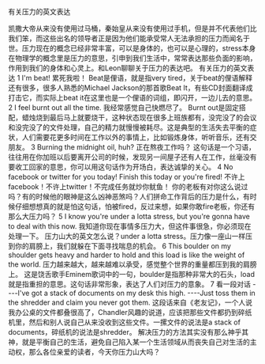 有关压力的英文表达
 
凯撒大帝从来没有使用过马桶，秦始皇从来没有使用过手机，但是并不代表他们比我们笨，而这些出名的领导者正是因为他们能承受常人无法承担的压力而闻名于世。压力现在的概念已经非常丰富，可以是身体的，也可以是心理的，stress本身在物理学的概念里是压力的意思，引申到我们生活中，常常表达那些负面的影响，作用到我们的身体和心灵上。和Leon聊聊关于压力的表达吧。
有关压力的英文表达
1 I'm beat! 累死我啦！
Beat是俚语，就是指very tired，关于beat的俚语解释还有很多，很多人熟悉的Michael Jackson的那首歌Beat It，有些CD封面翻译成打击它，而实际上beat it在这里也是一个俚语的词组，即闪开，一边儿去的意思。
2 I feel burnt out all the time. 我经常感觉自己快燃尽了。
Burnt out是固定搭配，蜡烛烧到最后马上就要烧干，这种状态现在很多上班族都有，没完没了的会议和没完没了的文件处理，自己的精力就慢慢被耗尽。这是典型的生活失去平衡的症状，人们需要花更多时间在工作以外的事情上，比如锻炼身体，听听音乐，还有交朋友。
3 Burning the midnight oil, huh? 正在熬夜工作吗？
这句话是一个习语，往往用在你加班以后要离开公司的时候，发现另一间屋子还有人在工作，丝毫没有要收工回家的意思，你可以用这句话作为开场白，表达诚挚的关心。
4 No facebook or twitter for you today! Finish this today or you're fired!
不许上facebook！不许上twitter！不完成任务就炒你鱿鱼！
你的老板有对你这么说过吗？有的时候他的眼神是这么凶神恶煞吗？人们拼命工作背后的压力是什么，有时候仔细想想真的就是怕这句话，怕被fired，反过来想，如果你敢fire老板，你还有那么大压力吗？
5 I know you're under a lotta stress, but you're gonna have to deal with this now.
我知道你现在事情多压力大，但这件事很急，你必须现在处理一下。
压力山大的英文怎么说？under a lotta stress。压力像一座山一样压到你的肩膀上，我们就躲在下面寻找喘息的机会。
6 This boulder on my shoulder gets heavy and harder to hold and this load is like the weight of the world.
压力越来越大，越来越难以承受，感觉整个世界的重量都压到我的肩膀上。
这是饶舌歌手Eminem歌词中的一句，boulder是指那种非常大的石头，load就是指重担的意思。这句话非常形象，表达了人们对压力的意象。
7 看一段对话
----I've got a stack of documents on my desk this high.
----Just toss them in the shredder and claim you never got them.
这段话来自《老友记》，一个人说我办公桌的文件都叠很高了，Chandler风趣的说道，应该把那些文件都扔到碎纸机里，然后和别人说自己从来没收到这些文件。一摞文件的说法是a stack of documents，碎纸机的说法是shredder。
解决压力的方法其实没有那么神乎其神，就是平衡自己的生活，避免自己陷入某一个生活领域从而丧失自己对生活的主动权，那么各位亲爱的读者，今天你压力山大吗？
